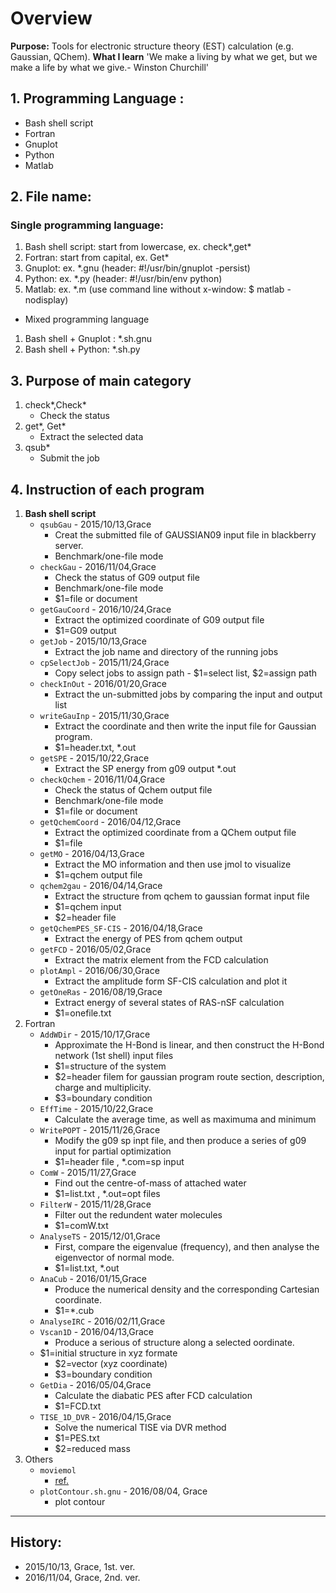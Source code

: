 # Overview
   **Purpose:** 
   Tools for electronic structure theory (EST) calculation (e.g. Gaussian, QChem). 
   **What I learn**
   'We make a living by what we get, but we make a life by what we give.- Winston Churchill'
   

## 1. Programming Language : 
- Bash shell script
- Fortran 
- Gnuplot
- Python
- Matlab

## 2. File name: 

### Single programming language:
1. Bash shell script: start from lowercase, ex. check*,get*
2. Fortran: start from capital, ex. Get*
3. Gnuplot: ex. *.gnu (header: #!/usr/bin/gnuplot -persist)
4. Python: ex. *.py (header: #!/usr/bin/env python)
5. Matlab: ex. *.m (use command line without x-window: $ matlab -nodisplay)

- Mixed programming language
1. Bash shell + Gnuplot : *.sh.gnu
2. Bash shell + Python: *.sh.py

## 3. Purpose of main category
1. check*,Check* 
   - Check the status
2. get*, Get*
   - Extract the selected data
3. qsub*
   - Submit the job
## 4. Instruction of each program
1. **Bash shell script**
   - `qsubGau` - 2015/10/13,Grace
		- Creat the submitted file of GAUSSIAN09 input file in blackberry server.
		- Benchmark/one-file mode
   - `checkGau` - 2016/11/04,Grace
		- Check the status of G09 output file
		- Benchmark/one-file mode
		- $1=file or document
	- `getGauCoord` - 2016/10/24,Grace
		- Extract the optimized coordinate of G09 output file
		- $1=G09 output
	- `getJob` - 2015/10/13,Grace
		- Extract the job name and directory of the running jobs
	- `cpSelectJob` - 2015/11/24,Grace
		- Copy select jobs to assign path         - $1=select list, $2=assign path
	- `checkInOut` - 2016/01/20,Grace
		- Extract the un-submitted jobs by comparing the input and output list
   - `writeGauInp` - 2015/11/30,Grace
		- Extract the coordinate and then write the input file for Gaussian program.
      - $1=header.txt, *.out
   - `getSPE` - 2015/10/22,Grace
	   - Extract the SP energy from g09 output *.out
   - `checkQchem` - 2016/11/04,Grace
      - Check the status of Qchem output file
      - Benchmark/one-file mode
      - $1=file or document
   - `getQchemCoord` - 2016/04/12,Grace
      - Extract the optimized coordinate from a QChem output file
      - $1=file
   - `getMO` - 2016/04/13,Grace
      - Extract the MO information and then use jmol to visualize
      - $1=qchem output file
   - `qchem2gau` - 2016/04/14,Grace
      - Extract the structure from qchem to gaussian format input file              
      - $1=qchem input
      - $2=header file
   - `getQchemPES_SF-CIS` - 2016/04/18,Grace
      - Extract the energy of PES from qchem output
   - `getFCD` - 2016/05/02,Grace
      - Extract the matrix element from the FCD calculation
   - `plotAmpl` - 2016/06/30,Grace
      - Extract the amplitude form SF-CIS calculation and plot it	
   - `getOneRas` - 2016/08/19,Grace
      - Extract energy of several states of RAS-nSF calculation
      - $1=onefile.txt
2. Fortran
   - `AddWDir` - 2015/10/17,Grace
      - Approximate the H-Bond is linear, and then construct the H-Bond network (1st shell) input files	
      - $1=structure of the system
      - $2=header filem for gaussian program route section, description, charge and multiplicity.
      - $3=boundary condition
   - `EffTime` - 2015/10/22,Grace
      - Calculate the average time, as well as maximuma and minimum
   - `WritePOPT` - 2015/11/26,Grace
      - Modify the g09 sp inpt file, and then produce a series of g09 input for partial optimization
      - $1=header file , *.com=sp input
   - `ComW` - 2015/11/27,Grace
      - Find out the centre-of-mass of attached water       
      - $1=list.txt , *.out=opt files
   - `FilterW` - 2015/11/28,Grace
      - Filter out the redundent water molecules
      - $1=comW.txt
   - `AnalyseTS` - 2015/12/01,Grace
     - First, compare the eigenvalue (frequency), and then analyse the eigenvector of normal mode.
      - $1=list.txt, *.out
   - `AnaCub` - 2016/01/15,Grace
     - Produce the numerical density and the corresponding Cartesian coordinate.
      - $1=*.cub
   - `AnalyseIRC` - 2016/02/11,Grace
   - `Vscan1D` - 2016/04/13,Grace
     - Produce a serious of structure along a selected oordinate.
   	- $1=initial structure in xyz formate
      - $2=vector (xyz coordinate)
      - $3=boundary condition	
   - `GetDia` - 2016/05/04,Grace
     - Calculate the diabatic PES after FCD calculation
     - $1=FCD.txt
   - `TISE_1D_DVR` - 2016/04/15,Grace
		- Solve the numerical TISE via DVR method
		- $1=PES.txt
		- $2=reduced mass
1. Others
   - `moviemol` 
     - [ref.](http://www.ifm.liu.se/compchem/moviemol/moviemol.html)
   - `plotContour.sh.gnu` - 2016/08/04, Grace
     - plot contour

---
## History:
- 2015/10/13, Grace, 1st. ver.			
- 2016/11/04, Grace, 2nd. ver.									
